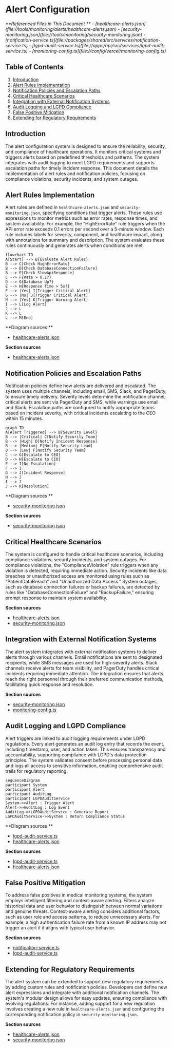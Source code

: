 # Alert Configuration

<cite>
**Referenced Files in This Document **
- [healthcare-alerts.json](file://tools/monitoring/alerts/healthcare-alerts.json)
- [security-monitoring.json](file://tools/monitoring/security-monitoring.json)
- [notification-service.ts](file://packages/shared/src/services/notification-service.ts)
- [lgpd-audit-service.ts](file://apps/api/src/services/lgpd-audit-service.ts)
- [monitoring-config.ts](file://config/vercel/monitoring-config.ts)
</cite>

## Table of Contents

1. [Introduction](#introduction)
2. [Alert Rules Implementation](#alert-rules-implementation)
3. [Notification Policies and Escalation Paths](#notification-policies-and-escalation-paths)
4. [Critical Healthcare Scenarios](#critical-healthcare-scenarios)
5. [Integration with External Notification Systems](#integration-with-external-notification-systems)
6. [Audit Logging and LGPD Compliance](#audit-logging-and-lgpd-compliance)
7. [False Positive Mitigation](#false-positive-mitigation)
8. [Extending for Regulatory Requirements](#extending-for-regulatory-requirements)

## Introduction

The alert configuration system is designed to ensure the reliability, security, and compliance of healthcare operations. It monitors critical systems and triggers alerts based on predefined thresholds and patterns. The system integrates with audit logging to meet LGPD requirements and supports escalation paths for timely incident response. This document details the implementation of alert rules and notification policies, focusing on compliance violations, security incidents, and system outages.

## Alert Rules Implementation

Alert rules are defined in `healthcare-alerts.json` and `security-monitoring.json`, specifying conditions that trigger alerts. These rules use expressions to monitor metrics such as error rates, response times, and system availability. For example, the "HighErrorRate" rule triggers when the API error rate exceeds 0.1 errors per second over a 5-minute window. Each rule includes labels for severity, component, and healthcare impact, along with annotations for summary and description. The system evaluates these rules continuously and generates alerts when conditions are met.

```mermaid
flowchart TD
A[Start] --> B{Evaluate Alert Rules}
B --> C[Check HighErrorRate]
B --> D[Check DatabaseConnectionFailure]
B --> E[Check SlowApiResponse]
C --> F{Rate > 0.1?}
D --> G{Database Up?}
E --> H{Response Time > 5s?}
F --> |Yes| I[Trigger Critical Alert]
G --> |No| J[Trigger Critical Alert]
H --> |Yes| K[Trigger Warning Alert]
I --> L[Log Alert]
J --> L
K --> L
L --> M[End]
```

**Diagram sources **

- [healthcare-alerts.json](file://tools/monitoring/alerts/healthcare-alerts.json#L1-L158)

**Section sources**

- [healthcare-alerts.json](file://tools/monitoring/alerts/healthcare-alerts.json#L1-L158)

## Notification Policies and Escalation Paths

Notification policies define how alerts are delivered and escalated. The system uses multiple channels, including email, SMS, Slack, and PagerDuty, to ensure timely delivery. Severity levels determine the notification channel; critical alerts are sent via PagerDuty and SMS, while warnings use email and Slack. Escalation paths are configured to notify appropriate teams based on incident severity, with critical incidents escalating to the CEO within 15 minutes.

```mermaid
graph TD
A[Alert Triggered] --> B{Severity Level}
B --> |Critical| C[Notify Security Team]
B --> |High| D[Notify Incident Response]
B --> |Medium| E[Notify Security Lead]
B --> |Low| F[Notify Security Team]
C --> G[Escalate to CEO]
D --> H[Escalate to CIO]
E --> I[No Escalation]
F --> I
G --> J[Incident Response]
H --> J
I --> J
J --> K[Resolution]
```

**Diagram sources **

- [security-monitoring.json](file://tools/monitoring/security-monitoring.json#L1-L295)

**Section sources**

- [security-monitoring.json](file://tools/monitoring/security-monitoring.json#L1-L295)

## Critical Healthcare Scenarios

The system is configured to handle critical healthcare scenarios, including compliance violations, security incidents, and system outages. For compliance violations, the "ComplianceViolation" rule triggers when any violation is detected, requiring immediate action. Security incidents like data breaches or unauthorized access are monitored using rules such as "PatientDataBreach" and "Unauthorized Data Access." System outages, such as database connection failures or backup failures, are detected by rules like "DatabaseConnectionFailure" and "BackupFailure," ensuring prompt response to maintain system availability.

**Section sources**

- [healthcare-alerts.json](file://tools/monitoring/alerts/healthcare-alerts.json#L1-L158)
- [security-monitoring.json](file://tools/monitoring/security-monitoring.json#L1-L295)

## Integration with External Notification Systems

The alert system integrates with external notification systems to deliver alerts through various channels. Email notifications are sent to designated recipients, while SMS messages are used for high-severity alerts. Slack channels receive alerts for team visibility, and PagerDuty handles critical incidents requiring immediate attention. The integration ensures that alerts reach the right personnel through their preferred communication methods, facilitating quick response and resolution.

**Section sources**

- [security-monitoring.json](file://tools/monitoring/security-monitoring.json#L1-L295)
- [monitoring-config.ts](file://config/vercel/monitoring-config.ts#L368-L410)

## Audit Logging and LGPD Compliance

Alert triggers are linked to audit logging requirements under LGPD regulations. Every alert generates an audit log entry that records the event, including timestamp, user, and action taken. This ensures transparency and accountability, supporting compliance with LGPD's data protection principles. The system validates consent before processing personal data and logs all access to sensitive information, enabling comprehensive audit trails for regulatory reporting.

```mermaid
sequenceDiagram
participant System
participant Alert
participant AuditLog
participant LGPDAuditService
System->>Alert : Trigger Alert
Alert->>AuditLog : Log Event
AuditLog->>LGPDAuditService : Generate Report
LGPDAuditService->>System : Return Compliance Status
```

**Diagram sources **

- [lgpd-audit-service.ts](file://apps/api/src/services/lgpd-audit-service.ts#L400-L446)
- [healthcare-alerts.json](file://tools/monitoring/alerts/healthcare-alerts.json#L1-L158)

**Section sources**

- [lgpd-audit-service.ts](file://apps/api/src/services/lgpd-audit-service.ts#L400-L446)
- [healthcare-alerts.json](file://tools/monitoring/alerts/healthcare-alerts.json#L1-L158)

## False Positive Mitigation

To address false positives in medical monitoring systems, the system employs intelligent filtering and context-aware alerting. Filters analyze historical data and user behavior to distinguish between normal variations and genuine threats. Context-aware alerting considers additional factors, such as user role and access patterns, to reduce unnecessary alerts. For example, a high authentication failure rate from a known IP address may not trigger an alert if it aligns with typical user behavior.

**Section sources**

- [notification-service.ts](file://packages/shared/src/services/notification-service.ts#L749-L798)
- [lgpd-audit-service.ts](file://apps/api/src/services/lgpd-audit-service.ts#L669-L723)

## Extending for Regulatory Requirements

The alert system can be extended to support new regulatory requirements by adding custom rules and notification policies. Developers can define new alert expressions and integrate with additional notification channels. The system's modular design allows for easy updates, ensuring compliance with evolving regulations. For instance, adding support for a new regulation involves creating a new rule in `healthcare-alerts.json` and configuring the corresponding notification policy in `security-monitoring.json`.

**Section sources**

- [healthcare-alerts.json](file://tools/monitoring/alerts/healthcare-alerts.json#L1-L158)
- [security-monitoring.json](file://tools/monitoring/security-monitoring.json#L1-L295)
